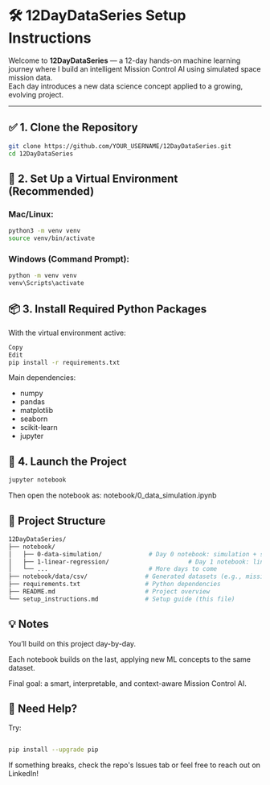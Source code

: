 # 🛠️ 12DayDataSeries Setup Instructions

Welcome to **12DayDataSeries** — a 12-day hands-on machine learning journey where I build an intelligent Mission Control AI using simulated space mission data.  
Each day introduces a new data science concept applied to a growing, evolving project.

---

## ✅ 1. Clone the Repository

```bash
git clone https://github.com/YOUR_USERNAME/12DayDataSeries.git
cd 12DayDataSeries

```

## 🐍 2. Set Up a Virtual Environment (Recommended)

### Mac/Linux:
```bash
python3 -m venv venv
source venv/bin/activate
``` 
### Windows (Command Prompt):
``` bash
python -m venv venv
venv\Scripts\activate
```

## 📦 3. Install Required Python Packages
With the virtual environment active:
``` bash
Copy
Edit
pip install -r requirements.txt
```

Main dependencies:
- numpy
- pandas
- matplotlib
- seaborn
- scikit-learn
- jupyter

## 🚀 4. Launch the Project
``` bash
jupyter notebook
```
Then open the notebook as: 
notebook/0_data_simulation.ipynb

## 📁 Project Structure

``` bash 
12DayDataSeries/
├── notebook/
│   ├── 0-data-simulation/             # Day 0 notebook: simulation + setup
│   ├── 1-linear-regression/                      # Day 1 notebook: linear regression
│   └── ...                            # More days to come
├── notebook/data/csv/                # Generated datasets (e.g., mission_data.csv)
├── requirements.txt                  # Python dependencies
├── README.md                         # Project overview
└── setup_instructions.md             # Setup guide (this file)

```
## 💡 Notes
You’ll build on this project day-by-day.

Each notebook builds on the last, applying new ML concepts to the same dataset.

Final goal: a smart, interpretable, and context-aware Mission Control AI.

## 🧠 Need Help?
Try:

```bash

pip install --upgrade pip
```
If something breaks, check the repo's Issues tab or feel free to reach out on LinkedIn!



